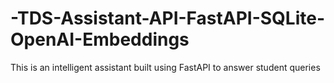 # -TDS-Assistant-API-FastAPI-SQLite-OpenAI-Embeddings
This is an intelligent assistant built using FastAPI to answer student queries
